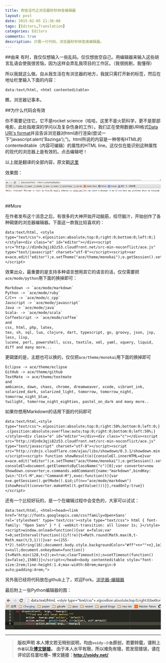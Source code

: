 ```yaml
---
title: 奇技淫巧之浏览器秒秒钟变编辑器
layout: post
date: 2015-02-05 21:36:08
tags: [Editors,Translation]
categories: Editors
comments: true
description: 只需一行代码，浏览器秒秒钟变成编辑器。
---
```


##由来
有时，我仅仅想输入一些乱码。仅仅想放空自己。用编辑器来输入这些胡言乱语会使我很苦恼，因为这样会弄乱我项目的工作区。（我很挑剔，我懂得）

所以我就这么做。自从我生活在有浏览器的地方，我就只需打开新的标签，然后在地址栏里输入下面的内容：

	data:text/html, <html contenteditable>

瞧，浏览器记事本。

##为什么代码会有效

你不需要记住它。它不是rocket science（哈哈，这里不是火箭科学，更不是那部电影，此处指艰深的学问以及复杂伤身的工作）。我们正在使用数据URI格式[Data URI's format](http://www.nczonline.net/blog/2009/10/27/data-uris-explained/ )并且告诉浏览器对html进行渲染(尝试一下"javascript:alert('Bazinga');")。html所说的内容是一种带有HTML的contenteditable（内容可编辑）的属性的HTML line。这仅仅在能识别这种属性的现代的浏览器上是有效的。点击编辑吧！

以上就是翻译的全部内容，原文戳[这里](https://coderwall.com/p/lhsrcq/one-line-browser-notepad)

效果图：

![](https://raw.githubusercontent.com/Voidly/Img/master/browser_editor.png)

##More

在作者发布这个消息之后，有很多的大神开始开动脑筋，绞尽脑汁，开始创作了各种碉堡的浏览器编辑器。下面这一款我比较喜欢的：

	data:text/html, <style type="text/css">.e{position:absolute;top:0;right:0;bottom:0;left:0;}</style><div class="e" id="editor"></div><script src="http://d1n0x3qji82z53.cloudfront.net/src-min-noconflict/ace.js" type="text/javascript" charset="utf-8"></script><script>var e=ace.edit("editor");e.setTheme("ace/theme/monokai");e.getSession().setMode("ace/mode/java");</script>

效果出众，最重要的是支持多种语言想用其它的语言的话，仅仅需要把`ace/mode/python`用下面的换掉即可：

	Markdown -> `ace/mode/markdown`
	Python -> `ace/mode/ruby`
	C/C++ -> `ace/mode/c_cpp`
	Javscript -> `ace/mode/javascript`
	Java -> `ace/mode/java`
	Scala- -> `ace/mode/scala`
	CoffeeScript -> `ace/mode/coffee`
	and 
	css, html, php, latex, 
	tex, sh, sql, lua, clojure, dart, typescript, go, groovy, json, jsp, less, lisp, 
	lucene, perl, powershell, scss, textile, xml, yaml, xquery, liquid, diff and many more...

更碉堡的是，主题也可以换的，仅仅把`ace/theme/monokai`用下面的换掉即可


	Eclipse -> ace/theme/eclipse
	GitHub -> ace/theme/github
	TextMate -> ace/theme/textmate
	and 
	ambiance, dawn, chaos, chrome, dreamweaver, xcode, vibrant_ink, solarized_dark, solarized_light, tomorrow, tomorrow_night, tomorrow_night_blue, 
	twilight, tomorrow_night_eighties, pastel_on_dark and many more..

如果你想用Markdown的话用下面的代码即可

	data:text/html,<style type="text/css">.e{position:absolute;top:0;right:50%;bottom:0;left:0;} .c{position:absolute;overflow:auto;top:0;right:0;bottom:0;left:50%;}</style><div class="e" id="editor"></div><div class="c"></div><script src="http://d1n0x3qji82z53.cloudfront.net/src-min-noconflict/ace.js" type="text/javascript" charset="utf-8"></script><script src="http://cdnjs.cloudflare.com/ajax/libs/showdown/0.3.1/showdown.min.js"></script><script> function showResult(e){consoleEl.innerHTML=e}var e=ace.edit("editor");e.setTheme("ace/theme/monokai");e.getSession().setMode("ace/mode/markdown");var consoleEl=document.getElementsByClassName("c")[0];var converter=new Showdown.converter;e.commands.addCommand({name:"markdown",bindKey:{win:"Ctrl-M",mac:"Command-M"},exec:function(t){var n=e.getSession().getMode().$id;if(n=="ace/mode/markdown"){showResult(converter.makeHtml(t.getValue()))}},readOnly:true})</script>

还有一个比较好玩的，是一个在编辑过程中会变色的，大家可以试试：

	data:text/html, <html><head><link href='http://fonts.googleapis.com/css?family=Open+Sans' rel='stylesheet' type='text/css'><style type="text/css"> html { font-family: "Open Sans" } * { -webkit-transition: all linear 1s; }</style><script>window.onload=function(){var e=false;var t=0;setInterval(function(){if(!e){t=Math.round(Math.max(0,t-Math.max(t/3,1)))}var n=(255-t*2).toString(16);document.body.style.backgroundColor="#ff"+n+""+n},1e3);var n=null;document.onkeydown=function(){t=Math.min(128,t+2);e=true;clearTimeout(n);n=setTimeout(function(){e=false},1500)}}</script></head><body contenteditable style="font-size:2rem;line-height:1.4;max-width:60rem;margin:0 auto;padding:4rem;">


另外我已经将代码放在github上了，欢迎Fork。[浏览器-编辑器](https://github.com/Voidly/browser-notepad)

最后附上一张Python编辑器的图：

![](https://raw.githubusercontent.com/Voidly/Img/master/python.png)

---
> **版权声明**
> **本人博文若无特别说明，均由`voidy-小鱼`原创，若要转载，请附上`作者`以及[博文链接](http://voidy.net)。**
> **由于本人水平有限，所以难免有错，若发现错误，请在评论区任意吐槽~**
> **博文链接：<http://voidy.net/>**